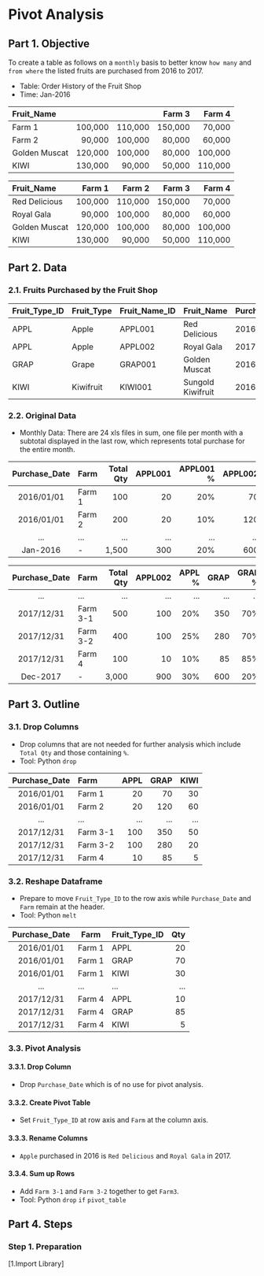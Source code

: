 # Pivot Analysis
## Part 1. Objective
To create a table as follows on a ```monthly``` basis to better know ```how many``` and ```from where``` the listed fruits are purchased from 2016 to 2017.

- Table: Order History of the Fruit Shop   
- Time: Jan-2016

| Fruit_Name     |   |   | Farm 3  | Farm 4  |
| :---           | ---:    | ---:    | ---:    | ---:    |
| Farm 1  | 100,000 | 110,000 | 150,000 | 70,000  |
| Farm 2     | 90,000  | 100,000 | 80,000  | 60,000  |
| Golden Muscat  | 120,000 | 100,000 | 80,000  | 100,000 |
| KIWI           | 130,000 | 90,000  | 50,000  | 110,000 |


| Fruit_Name     | Farm 1  | Farm 2  | Farm 3  | Farm 4  |
| :---           | ---:    | ---:    | ---:    | ---:    |
| Red Delicious  | 100,000 | 110,000 | 150,000 | 70,000  |
| Royal Gala     | 90,000  | 100,000 | 80,000  | 60,000  |
| Golden Muscat  | 120,000 | 100,000 | 80,000  | 100,000 |
| KIWI           | 130,000 | 90,000  | 50,000  | 110,000 |

## Part 2. Data
### 2.1. Fruits Purchased by the Fruit Shop
| Fruit_Type_ID  | Fruit_Type | Fruit_Name_ID | Fruit_Name        | Purchase_Year |
| :---           | :---       | :---          | :---              | :---          |
| APPL           | Apple      | APPL001       | Red Delicious     | 2016          |
| APPL           | Apple      | APPL002       | Royal Gala        | 2017          |
| GRAP           | Grape      | GRAP001       | Golden Muscat     | 2016, 2017    |
| KIWI           | Kiwifruit  | KIWI001       | Sungold Kiwifruit | 2016, 2017    |

### 2.2. Original Data
- Monthly Data: There are 24 xls files in sum, one file per month with a subtotal displayed in the last row, which represents total purchase for the entire month.

| Purchase_Date | Farm                      | Total Qty | APPL001 | APPL001 % | APPL002 | APPL002 % | GRAP | GRAP % | KIWI | KIWI % |
| :---:         | :---                      | ---:      | ---:    | ---:      | ---:    | ---:      | ---: | ---:   | ---: | ---:   |       
| 2016/01/01    | Farm 1 &nbsp;&nbsp;&nbsp; | 100       | 20      | 20%    | 70   | 70%    | 10   | 10%    |
| 2016/01/01    | Farm 2 &nbsp;&nbsp;&nbsp; | 200       | 20      | 10%    | 120  | 60%    | 60   | 30%    |
| ...           | ... &nbsp;&nbsp;&nbsp;    | ...       | ...     | ...    | ...  | ...    | ...  | ...    |
| Jan-2016      | - &nbsp;&nbsp;&nbsp;      | 1,500     | 300     | 20%    | 600  | 40%    | 600  | 40%    |

| Purchase_Date | Farm      | Total Qty | APPL002 | APPL % | GRAP | GRAP % | KIWI   | KIWI % |
| :---:         | :---      | ---:      | ---:    | ---:   | ---: | ---:   | ---:   | ---:   | 
| ...           | ...       | ...       | ...     | ...    | ...  | ...    | ...    | ...    |
| 2017/12/31    | Farm 3-1  | 500       | 100     | 20%    | 350  | 70%    | 50     | 10%    |
| 2017/12/31    | Farm 3-2  | 400       | 100     | 25%    | 280  | 70%    | 20     | 5%     |
| 2017/12/31    | Farm 4    | 100       | 10      | 10%    | 85   | 85%    | 5      | 5%     |
| Dec-2017      | -         | 3,000     | 900     | 30%    | 600  | 20%    | 1,500  | 50%    |

## Part 3. Outline
### 3.1. Drop Columns 
- Drop columns that are not needed for further analysis which include ```Total Qty``` and those containing ```%```. 
- Tool: Python ```drop```

| Purchase_Date | Farm      | APPL | GRAP | KIWI | 
|:---:          |:---       | ---: | ---: | ---: | 
| 2016/01/01    | Farm 1    | 20   | 70   | 30   |
| 2016/01/01    | Farm 2    | 20   | 120  | 60   |
| ...           | ...       | ...  | ...  | ...  |
| 2017/12/31    | Farm 3-1  | 100  | 350  | 50   | 
| 2017/12/31    | Farm 3-2  | 100  | 280  | 20   |
| 2017/12/31    | Farm 4    | 10   | 85   | 5    |

### 3.2. Reshape Dataframe
- Prepare to move ```Fruit_Type_ID``` to the row axis while ```Purchase_Date``` and ```Farm``` remain at the header. 
- Tool: Python ```melt``` 
 
| Purchase_Date | Farm      | Fruit_Type_ID | Qty |
| :---:         | ---       | :---          | ---:| 
| 2016/01/01    | Farm 1    | APPL          | 20  | 
| 2016/01/01    | Farm 1    | GRAP          | 70  |
| 2016/01/01    | Farm 1    | KIWI          | 30  | 
| ...           | ...       | ...           | ... |
| 2017/12/31    | Farm 4    | APPL          | 10  | 
| 2017/12/31    | Farm 4    | GRAP          | 85  |
| 2017/12/31    | Farm 4    | KIWI          | 5   |    

### 3.3. Pivot Analysis
#### 3.3.1. Drop Column
- Drop ```Purchase_Date``` which is of no use for pivot analysis. 
#### 3.3.2. Create Pivot Table
- Set ```Fruit_Type_ID``` at row axis and ```Farm``` at the column axis. 
#### 3.3.3. Rename Columns
- ```Apple``` purchased in 2016 is ```Red Delicious``` and ```Royal Gala``` in 2017. 
#### 3.3.4. Sum up Rows
- Add ```Farm 3-1``` and ```Farm 3-2``` together to get ```Farm3```.
- Tool: Python ```drop``` ```if``` ```pivot_table```

## Part 4. Steps
### Step 1. Preparation
[1.Import Library]
